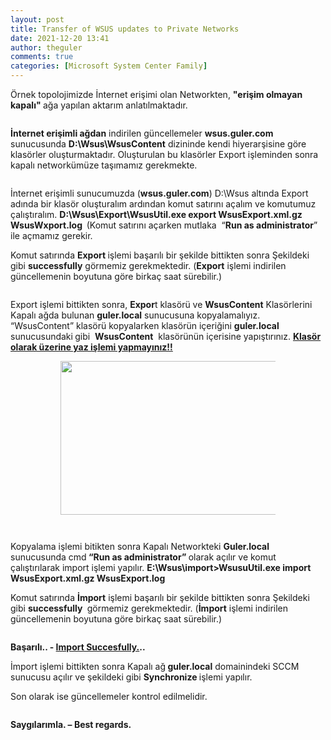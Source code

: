 ```yaml
---
layout: post
title: Transfer of WSUS updates to Private Networks
date: 2021-12-20 13:41
author: theguler
comments: true
categories: [Microsoft System Center Family]
---
```

<!-- wp:paragraph -->
<p>Örnek topolojimizde İnternet erişimi olan Networkten, <strong>"erişim olmayan kapalı" </strong>ağa yapılan aktarım anlatılmaktadır.</p>
<!-- /wp:paragraph -->

<!-- wp:image {"id":684,"sizeSlug":"large","linkDestination":"none","className":"is-resized"} -->
<figure class="wp-block-image size-large is-resized"><img src="https://farukguler.com/assets/post_images/wsus_local.png?w=507" alt="" class="wp-image-684" /></figure>
<!-- /wp:image -->


<!-- wp:paragraph -->
<p><strong>İnternet erişimli ağdan</strong> indirilen güncellemeler <strong>wsus.guler.com</strong> sunucusunda <strong>D:\Wsus\WsusContent</strong> dizininde kendi hiyerarşisine göre klasörler oluşturmaktadır. Oluşturulan bu klasörler Export işleminden sonra kapalı networkümüze taşımamız gerekmekte.</p>
<!-- /wp:paragraph -->

<!-- wp:image {"id":684,"sizeSlug":"large","linkDestination":"none","className":"is-resized"} -->
<figure class="wp-block-image size-large is-resized"><img src="https://farukguler.com/assets/post_images/2.jpg?w=907" alt="" class="wp-image-684" /></figure>
<!-- /wp:image -->

<!-- wp:paragraph -->
<p>İnternet erişimli sunucumuzda (<strong>wsus.guler.com</strong>) D:\Wsus altında Export adında bir klasör oluşturalım ardından komut satırını açalım ve komutumuz çalıştıralım. <strong>D:\Wsus\Export\WsusUtil.exe export WsusExport.xml.gz WsusWxport.log &nbsp;</strong>(Komut satırını açarken mutlaka &nbsp;“<strong>Run as administrator</strong>” ile açmamız gerekir.</p>
<!-- /wp:paragraph -->

<!-- wp:paragraph -->
<p>Komut satırında <strong>Export </strong>işlemi başarılı bir şekilde bittikten sonra Şekildeki gibi <strong>successfully</strong> görmemiz gerekmektedir. (<strong>Export</strong> işlemi indirilen güncellemenin boyutuna göre birkaç saat sürebilir.)</p>
<!-- /wp:paragraph -->

<!-- wp:image {"id":686,"sizeSlug":"large","linkDestination":"none","className":"is-resized"} -->
<figure class="wp-block-image size-large is-resized"><img src="https://farukguler.com/assets/post_images/3.jpg?w=676" alt="" class="wp-image-686" /></figure>
<!-- /wp:image -->

<!-- wp:paragraph -->
<p>Export işlemi bittikten sonra, <strong>Expor</strong>t klasörü ve <strong>WsusContent</strong> Klasörlerini Kapalı ağda bulunan <strong>guler.local</strong> sunucusuna kopyalamalıyız. “WsusContent” klasörü kopyalarken klasörün içeriğini <strong>guler.local </strong>sunucusundaki<strong> </strong>gibi&nbsp; <strong>WsusContent</strong> &nbsp;klasörünün içerisine yapıştırınız. <strong><span style="text-decoration:underline">Klasör olarak üzerine yaz işlemi yapmayınız!!</span></strong></p>
<!-- /wp:paragraph -->

<!-- wp:gallery {"linkTo":"none"} -->
<figure class="wp-block-gallery has-nested-images columns-default is-cropped"><!-- wp:image {"id":689,"width":486,"height":246,"sizeSlug":"large","linkDestination":"none"} -->
<figure class="wp-block-image size-large is-resized"><img src="https://farukguler.com/assets/post_images/4.jpg?w=545" alt="" class="wp-image-689" style="width:486px;height:246px" /></figure>
<!-- /wp:image -->

<!-- wp:image {"id":690,"sizeSlug":"large","linkDestination":"none"} -->
<figure class="wp-block-image size-large"><img src="https://farukguler.com/assets/post_images/5.jpg?w=483" alt="" class="wp-image-690" /></figure>
<!-- /wp:image --></figure>
<!-- /wp:gallery -->

<!-- wp:image {"id":692,"sizeSlug":"large","linkDestination":"none","className":"is-resized"} -->
<figure class="wp-block-image size-large is-resized"><img src="https://farukguler.com/assets/post_images/6.jpg?w=897" alt="" class="wp-image-692" /></figure>
<!-- /wp:image -->

<!-- wp:paragraph -->
<p>Kopyalama işlemi bitikten sonra Kapalı Networkteki <strong>Guler.local </strong>sunucusunda cmd<strong> “Run as administrator” </strong>olarak açılır ve komut çalıştırılarak import işlemi yapılır. <strong>E:\Wsus\import&gt;WsusuUtil.exe import WsusExport.xml.gz WsusExport.log</strong></p>
<!-- /wp:paragraph -->

<!-- wp:paragraph -->
<p>Komut satırında <strong>İmport</strong> işlemi başarılı bir şekilde bittikten sonra Şekildeki gibi <strong>successfully </strong>&nbsp;görmemiz gerekmektedir. (<strong>İmport</strong> işlemi indirilen güncellemenin boyutuna göre birkaç saat sürebilir.)</p>
<!-- /wp:paragraph -->

<!-- wp:image {"id":694,"sizeSlug":"large","linkDestination":"none","className":"is-resized"} -->
<figure class="wp-block-image size-large is-resized"><img src="https://farukguler.com/assets/post_images/7.jpg?w=672" alt="" class="wp-image-694" /></figure>
<!-- /wp:image -->

<!-- wp:paragraph -->
<p><strong>Başarılı.. - <span style="font-weight:bold;text-decoration:underline">Import Succesfully.</span><b>..</b></strong></p>
<!-- /wp:paragraph -->

<!-- wp:paragraph -->
<p>İmport işlemi bittikten sonra Kapalı ağ<strong> guler.local</strong> domainindeki SCCM sunucusu açılır ve şekildeki gibi <strong>Synchronize </strong>işlemi yapılır.</p>
<!-- /wp:paragraph -->

<!-- wp:paragraph -->
<p>Son olarak ise güncellemeler kontrol edilmelidir.</p>
<!-- /wp:paragraph -->

<!-- wp:image {"id":698,"sizeSlug":"large","linkDestination":"none","className":"is-resized"} -->
<figure class="wp-block-image size-large is-resized"><img src="https://farukguler.com/assets/post_images/8-1.jpg?w=1024" alt="" class="wp-image-698" /></figure>
<!-- /wp:image -->

<!-- wp:paragraph -->
<p><strong>Saygılarımla. – Best regards.</strong></p>
<!-- /wp:paragraph -->

<!-- wp:paragraph -->
<p></p>
<!-- /wp:paragraph -->
